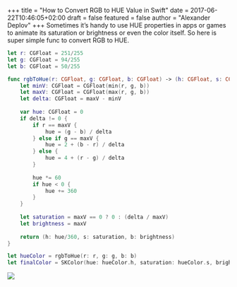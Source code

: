 +++
title = "How to Convert RGB to HUE Value in Swift"
date = 2017-06-22T10:46:05+02:00
draft = false
featured = false
author = "Alexander Deplov"
+++
Sometimes it’s handy to use HUE properties in apps or games to animate its saturation or brightness or even the color itself. So here is super simple func to convert RGB to HUE.

```swift
let r: CGFloat = 251/255
let g: CGFloat = 94/255
let b: CGFloat = 50/255

func rgbToHue(r: CGFloat, g: CGFloat, b: CGFloat) -> (h: CGFloat, s: CGFloat, b: CGFloat) {
    let minV: CGFloat = CGFloat(min(r, g, b))
    let maxV: CGFloat = CGFloat(max(r, g, b))
    let delta: CGFloat = maxV - minV
    
    var hue: CGFloat = 0
    if delta != 0 {
        if r == maxV {
            hue = (g - b) / delta
        } else if g == maxV {
            hue = 2 + (b - r) / delta
        } else {
            hue = 4 + (r - g) / delta
        }
        
        hue *= 60
        if hue < 0 {
            hue += 360
        }
    }
    
    let saturation = maxV == 0 ? 0 : (delta / maxV)
    let brightness = maxV
    
    return (h: hue/360, s: saturation, b: brightness)
}

let hueColor = rgbToHue(r: r, g: g, b: b)
let finalColor = SKColor(hue: hueColor.h, saturation: hueColor.s, brightness: hueColor.b, alpha: 1)
```

![](images/1.webp)